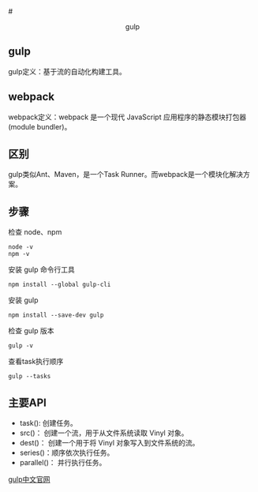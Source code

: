 #<center>gulp</center>
## gulp
  gulp定义：基于流的自动化构建工具。

## webpack
  webpack定义：webpack 是一个现代 JavaScript 应用程序的静态模块打包器(module bundler)。

## 区别
  gulp类似Ant、Maven，是一个Task Runner。而webpack是一个模块化解决方案。


## 步骤
检查 node、npm
```
node -v
npm -v
```
安装 gulp 命令行工具

```
npm install --global gulp-cli
```

安装 gulp
```
npm install --save-dev gulp
```

检查 gulp 版本
```
gulp -v
```

查看task执行顺序

```
gulp --tasks
```

## 主要API
- task(): 创建任务。
- src()： 创建一个流，用于从文件系统读取 Vinyl 对象。
- dest()： 创建一个用于将 Vinyl 对象写入到文件系统的流。
- series()：顺序依次执行任务。
- parallel()： 并行执行任务。

[gulp中文官网](http://www.gulpjs.com.cn/)
